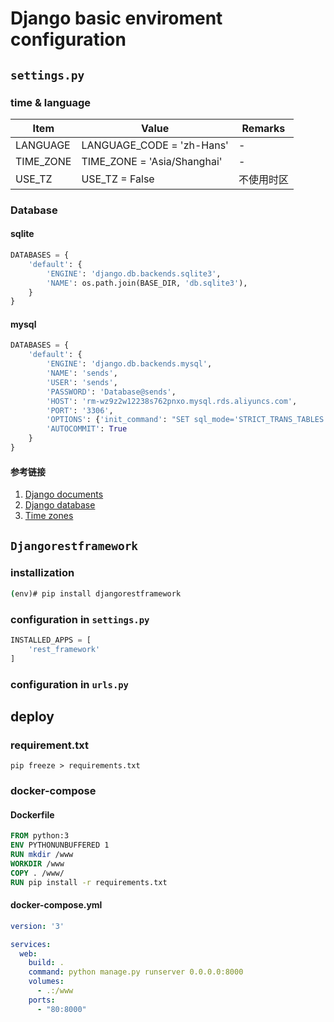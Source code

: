 # Django basic enviroment configuration

## ```settings.py```

### time & language

|Item|Value|Remarks|
|-|-|-|
|LANGUAGE|LANGUAGE_CODE = 'zh-Hans'|-|
|TIME_ZONE|TIME_ZONE = 'Asia/Shanghai'|-|
|USE_TZ|USE_TZ = False|不使用时区|

### Database

#### sqlite

```python
DATABASES = {
    'default': {
        'ENGINE': 'django.db.backends.sqlite3',
        'NAME': os.path.join(BASE_DIR, 'db.sqlite3'),
    }
}
```

#### mysql

```python
DATABASES = {
    'default': {
        'ENGINE': 'django.db.backends.mysql',
        'NAME': 'sends',
        'USER': 'sends',
        'PASSWORD': 'Database@sends',
        'HOST': 'rm-wz9z2w12238s762pnxo.mysql.rds.aliyuncs.com',
        'PORT': '3306',
        'OPTIONS': {'init_command': "SET sql_mode='STRICT_TRANS_TABLES'"},
        'AUTOCOMMIT': True
    }
}
```

#### 参考链接

1. [Django documents](https://docs.djangoproject.com/en/2.2/)
2. [Django database](https://docs.djangoproject.com/en/2.2/ref/databases/)
3. [Time zones](https://docs.djangoproject.com/en/2.2/topics/i18n/timezones/)

## ```Djangorestframework```

### installization

```cmd
(env)# pip install djangorestframework
```

### configuration in ```settings.py```

```python
INSTALLED_APPS = [
    'rest_framework'
]
```

### configuration in ```urls.py```

## deploy

### requirement.txt

```pip freeze > requirements.txt```

### docker-compose

#### Dockerfile

```Dockerfile
FROM python:3
ENV PYTHONUNBUFFERED 1
RUN mkdir /www
WORKDIR /www
COPY . /www/
RUN pip install -r requirements.txt
```

#### docker-compose.yml

```yml
version: '3'

services:
  web:
    build: .
    command: python manage.py runserver 0.0.0.0:8000
    volumes:
      - .:/www
    ports:
      - "80:8000"
```